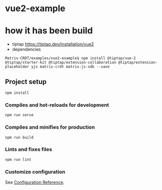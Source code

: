 # vue2-example


# how it has been build
- tiptap https://tiptap.dev/installation/vue2
- dependencies
```
Matrix-CRDT/examples/vue2-example$ npm install @tiptap/vue-2 @tiptap/starter-kit @tiptap/extension-collaboration @tiptap/extension-placeholder yjs matrix-crdt matrix-js-sdk --save
```


## Project setup
```
npm install
```

### Compiles and hot-reloads for development
```
npm run serve
```

### Compiles and minifies for production
```
npm run build
```

### Lints and fixes files
```
npm run lint
```

### Customize configuration
See [Configuration Reference](https://cli.vuejs.org/config/).
